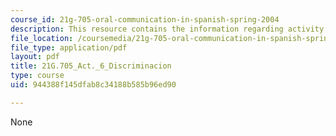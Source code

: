 ```yaml
---
course_id: 21g-705-oral-communication-in-spanish-spring-2004
description: This resource contains the information regarding activity 6 discriminacion.
file_location: /coursemedia/21g-705-oral-communication-in-spanish-spring-2004/944388f145dfab8c34188b585b96ed90_MIT21G_705S04_act6discrim.pdf
file_type: application/pdf
layout: pdf
title: 21G.705_Act._6_Discriminacion
type: course
uid: 944388f145dfab8c34188b585b96ed90

---
```

None